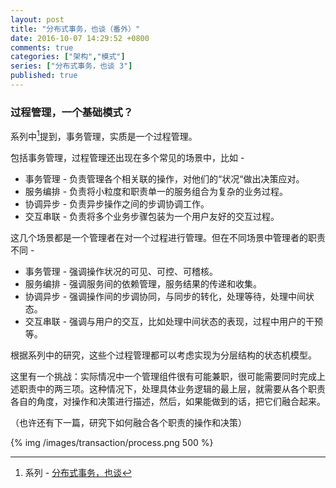 ```yaml
---
layout: post
title: "分布式事务，也谈（番外）"
date: 2016-10-07 14:29:52 +0800
comments: true
categories: ["架构","模式"]
series: ["分布式事务，也谈 3"]
published: true
---
```




### 过程管理，一个基础模式？

系列中[^2]提到，事务管理，实质是一个过程管理。
<!--more-->

包括事务管理，过程管理还出现在多个常见的场景中，比如 - 

- 事务管理 - 负责管理各个相关联的操作，对他们的“状况“做出决策应对。
- 服务编排 - 负责将小粒度和职责单一的服务组合为复杂的业务过程。
- 协调异步 - 负责异步操作之间的步调协调工作。
- 交互串联 - 负责将多个业务步骤包装为一个用户友好的交互过程。

这几个场景都是一个管理者在对一个过程进行管理。但在不同场景中管理者的职责不同 - 

* 事务管理 - 强调操作状况的可见、可控、可稽核。
* 服务编排 - 强调服务间的依赖管理，服务结果的传递和收集。
* 协调异步 - 强调操作间的步调协同，与同步的转化，处理等待，处理中间状态。
* 交互串联 - 强调与用户的交互，比如处理中间状态的表现，过程中用户的干预等。

根据系列中的研究，这些个过程管理都可以考虑实现为分层结构的状态机模型。

这里有一个挑战：实际情况中一个管理组件很有可能兼职，很可能需要同时完成上述职责中的两三项。这种情况下，处理具体业务逻辑的最上层，就需要从各个职责各自的角度，对操作和决策进行描述，然后，如果能做到的话，把它们融合起来。

（也许还有下一篇，研究下如何融合各个职责的操作和决策）

{% img  /images/transaction/process.png 500 %}




[^2]: 系列 - [分布式事务，也谈](/blog/2016/09/19/transaction/)
